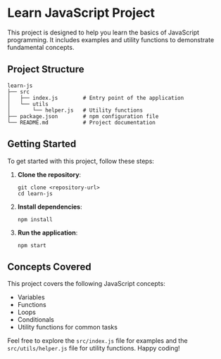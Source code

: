 # Learn JavaScript Project

This project is designed to help you learn the basics of JavaScript programming. It includes examples and utility functions to demonstrate fundamental concepts.

## Project Structure

```
learn-js
├── src
│   ├── index.js        # Entry point of the application
│   └── utils
│       └── helper.js   # Utility functions
├── package.json        # npm configuration file
└── README.md           # Project documentation
```

## Getting Started

To get started with this project, follow these steps:

1. **Clone the repository**:
   ```
   git clone <repository-url>
   cd learn-js
   ```

2. **Install dependencies**:
   ```
   npm install
   ```

3. **Run the application**:
   ```
   npm start
   ```

## Concepts Covered

This project covers the following JavaScript concepts:

- Variables
- Functions
- Loops
- Conditionals
- Utility functions for common tasks

Feel free to explore the `src/index.js` file for examples and the `src/utils/helper.js` file for utility functions. Happy coding!
